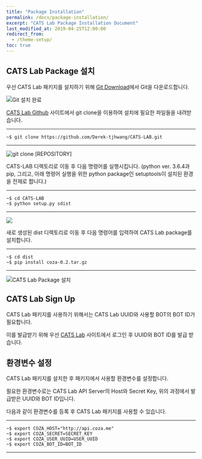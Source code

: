 ```yaml
---
title: "Package Installation"
permalink: /docs/package-installation/
excerpt: "CATS Lab Package Installation Document"
last_modified_at: 2019-04-25T12:00:00
redirect_from:
  - /theme-setup/
toc: true
---
```



## CATS Lab Package 설치


우선 CATS Lab 패키지를 설치하기 위해 [Git Download](https://git-scm.com/downloads)에서 Git을 다운로드합니다.

![Git 설치 완료](https://user-images.githubusercontent.com/47657715/56722755-ab5e3c80-6782-11e9-980a-9f91bbea76e4.png)  

  


[CATS Lab Github](https://github.com/Derek-tjhwang/CATS-LAB) 사이트에서 git clone을 이용하여 설치에 필요한 파일들을 내려받습니다.

-----------------------------  
`~$ git clone https://github.com/Derek-tjhwang/CATS-LAB.git`  
  
-----------------------------  

![git clone [REPOSITORY]](https://user-images.githubusercontent.com/47657715/56722802-c3ce5700-6782-11e9-93f0-5e94b15e03a7.png)  

  


CATS-LAB 디렉토리로 이동 후 다음 명령어를 실행시킵니다.
(python ver. 3.6.4과 pip, 그리고, 아래 명령어 실행을 위한 python package인 setuptools이 설치된 환경을 전제로 합니다.) 
 
-----------------------------  
`~$ cd CATS-LAB`  
`~$ python setup.py sdist`  

-----------------------------  

![](https://user-images.githubusercontent.com/47657715/56723358-c41b2200-6783-11e9-8f52-395d1ce103b2.png)  
  
  

  

새로 생성된 dist 디렉토리로 이동 후 다음 명령어를 입력하여 CATS Lab package를 설치합니다.

-----------------------------  
`~$ cd dist`  
`~$ pip install coza-0.2.tar.gz`  

-----------------------------  
![CATS Lab Package 설치](https://user-images.githubusercontent.com/47657715/56723116-4d7e2480-6783-11e9-870e-7bfdfe618cd8.png)  



  
## CATS Lab Sign Up

CATS Lab 패키지를 사용하기 위해서는 CATS Lab UUID와 사용할 BOT의 BOT ID가 필요합니다.

이를 발급받기 위해 우선 [CATS Lab](https://coza.me/home) 사이트에서 로그인 후 UUID와 BOT ID를 발급 받습니다.




## 환경변수 설정  

CATS Lab 패키지를 설치한 후 패키지에서 사용할 환경변수를 설정합니다. 

필요한 환경변수로는 CATS Lab API Server의 Host와 Secret Key, 위의 과정에서 발급받은 UUID와 BOT ID입니다.

다음과 같이 환경변수를 등록 후 CATS Lab 패키지를 사용할 수 있습니다.  

-----------------------------  
`~$ export COZA_HOST="http://api.coza.me"`  
`~$ export COZA_SECRET=SECRET_KEY`  
`~$ export COZA_USER_UUID=USER_UUID`  
`~$ export COZA_BOT_ID=BOT_ID`  

-----------------------------  









